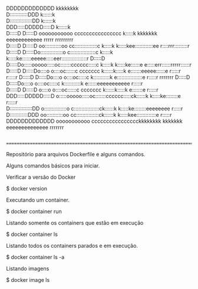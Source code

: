

# 
 
                                                                                                                  
                                                                                                                  
DDDDDDDDDDDDD                                             kkkkkkkk                                                
D::::::::::::DDD                                          k::::::k                                                
D:::::::::::::::DD                                        k::::::k                                                
DDD:::::DDDDD:::::D                                       k::::::k                                                
  D:::::D    D:::::D    ooooooooooo       cccccccccccccccc k:::::k    kkkkkkk eeeeeeeeeeee    rrrrr   rrrrrrrrr   
  D:::::D     D:::::D oo:::::::::::oo   cc:::::::::::::::c k:::::k   k:::::kee::::::::::::ee  r::::rrr:::::::::r  
  D:::::D     D:::::Do:::::::::::::::o c:::::::::::::::::c k:::::k  k:::::ke::::::eeeee:::::eer:::::::::::::::::r 
  D:::::D     D:::::Do:::::ooooo:::::oc:::::::cccccc:::::c k:::::k k:::::ke::::::e     e:::::err::::::rrrrr::::::r
  D:::::D     D:::::Do::::o     o::::oc::::::c     ccccccc k::::::k:::::k e:::::::eeeee::::::e r:::::r     r:::::r
  D:::::D     D:::::Do::::o     o::::oc:::::c              k:::::::::::k  e:::::::::::::::::e  r:::::r     rrrrrrr
  D:::::D     D:::::Do::::o     o::::oc:::::c              k:::::::::::k  e::::::eeeeeeeeeee   r:::::r            
  D:::::D    D:::::D o::::o     o::::oc::::::c     ccccccc k::::::k:::::k e:::::::e            r:::::r            
DDD:::::DDDDD:::::D  o:::::ooooo:::::oc:::::::cccccc:::::ck::::::k k:::::ke::::::::e           r:::::r            
D:::::::::::::::DD   o:::::::::::::::o c:::::::::::::::::ck::::::k  k:::::ke::::::::eeeeeeee   r:::::r            
D::::::::::::DDD      oo:::::::::::oo   cc:::::::::::::::ck::::::k   k:::::kee:::::::::::::e   r:::::r            
DDDDDDDDDDDDD           ooooooooooo       cccccccccccccccckkkkkkkk    kkkkkkk eeeeeeeeeeeeee   rrrrrrr            
                                                                                                                  
                                                                                                                  
                                                                                                                                                         ========================================================================================================                                                                      
                                                                                                                  
                                                                                                                  
Repositório para arquivos Dockerfile e alguns comandos.

Alguns comandos básicos para iniciar.

Verificar a versão do Docker

$ docker version

Executando um container.

$ docker container run

Listando somente os containers que estão em execução

$ docker container ls

Listando todos os containers parados e em execução.

$ docker container ls -a

Listando imagens

$ docker image ls

